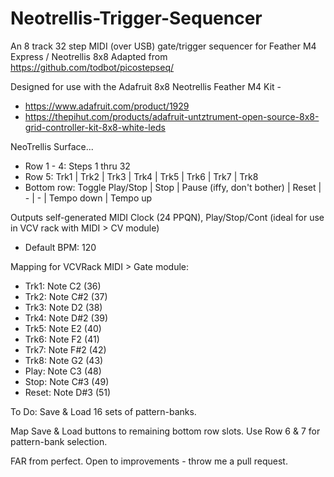 # Neotrellis-Trigger-Sequencer
An 8 track 32 step MIDI (over USB) gate/trigger sequencer for Feather M4 Express / Neotrellis 8x8
Adapted from https://github.com/todbot/picostepseq/

Designed for use with the Adafruit 8x8 Neotrellis Feather M4 Kit - 
- https://www.adafruit.com/product/1929
- https://thepihut.com/products/adafruit-untztrument-open-source-8x8-grid-controller-kit-8x8-white-leds

NeoTrellis Surface...
- Row 1 - 4: Steps 1 thru 32
- Row 5: Trk1 | Trk2 | Trk3 | Trk4 | Trk5 | Trk6 | Trk7 | Trk8
- Bottom row: Toggle Play/Stop | Stop | Pause (iffy, don't bother) | Reset | - | - | Tempo down | Tempo up

Outputs self-generated MIDI Clock (24 PPQN), Play/Stop/Cont (ideal for use in VCV rack with MIDI > CV module)
- Default BPM: 120

Mapping for VCVRack MIDI > Gate module:
- Trk1: Note C2 (36)
- Trk2: Note C#2 (37)
- Trk3: Note D2 (38)
- Trk4: Note D#2 (39)
- Trk5: Note E2 (40)
- Trk6: Note F2 (41)
- Trk7: Note F#2 (42)
- Trk8: Note G2 (43)
- Play: Note C3 (48)
- Stop: Note C#3 (49)
- Reset: Note D#3 (51)

To Do: Save & Load 16 sets of pattern-banks.

Map Save & Load buttons to remaining bottom row slots. Use Row 6 & 7 for pattern-bank selection.

FAR from perfect. Open to improvements - throw me a pull request.

